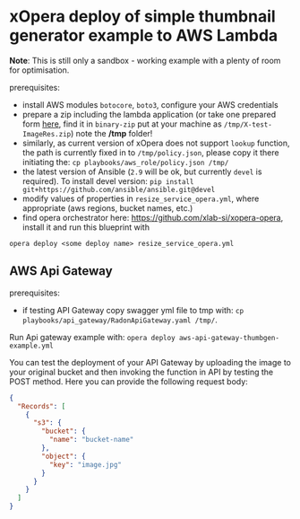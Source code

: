 # xOpera deploy of simple thumbnail generator example to AWS Lambda

**Note**: This is still only a sandbox - working example with a plenty of room for optimisation. 

prerequisites:
* install AWS modules `botocore`, `boto3`, configure your AWS credentials
* prepare a zip including the lambda application (or take one prepared form [here](https://github.com/radon-h2020/FaaS-thumbnail-generator-python), find it in `binary-zip` put at your machine as `/tmp/X-test-ImageRes.zip`) note the **/tmp** folder!
* similarly, as current version of xOpera does not support `lookup` function, the path is currently fixed in to `/tmp/policy.json`, please copy it there initiating the:
	 `cp playbooks/aws_role/policy.json /tmp/`
* the latest version of Ansible (`2.9` will be ok, but currently `devel` is required). To install devel version: ```pip install git+https://github.com/ansible/ansible.git@devel```
* modify values of properties in `resize_service_opera.yml`, where appropriate (aws regions, bucket names, etc.)
* find opera orchestrator here: https://github.com/xlab-si/xopera-opera, install it and run this blueprint with

`opera deploy <some deploy name> resize_service_opera.yml`

## AWS Api Gateway

prerequisites:
* if testing API Gateway copy swagger yml file to tmp with: `cp playbooks/api_gateway/RadonApiGateway.yaml /tmp/`.

Run Api gateway example with:
`opera deploy aws-api-gateway-thumbgen-example.yml`

You can test the deployment of your API Gateway by uploading the image to your original bucket and then invoking the
function in API by testing the POST method. Here you can provide the following request body:

```json
{
  "Records": [
    {
      "s3": {
        "bucket": {
          "name": "bucket-name"
        },
        "object": {
          "key": "image.jpg"
        }
      }
    }
  ]
}
```